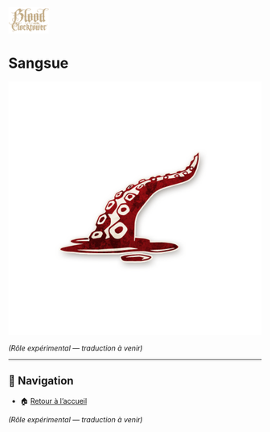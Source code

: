 <p align="left">
  <a href="/botc-fr-bambi/">
    <img src="../images/logo.png" alt="Accueil BotC FR" width="80">
  </a>
</p>

# Sangsue

![Sangsue](../images/Icon_lleech.png)


*(Rôle expérimental — traduction à venir)*  

---

## 📂 Navigation

- 🏠 [Retour à l’accueil](../README.md)


*(Rôle expérimental — traduction à venir)*  
